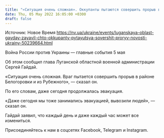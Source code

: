 ```yaml
---
title: "«Ситуация очень сложная». Оккупанты пытаются совершить прорыв в районе Белогоровки и из Рубежного — ОВА"
date: Thu, 05 May 2022 16:05:00 +0300
draft: false
---
```

Источник: Новое Время https://nv.ua/ukraine/events/luganskaya-oblast-gayday-zayavil-chto-okkupanty-pytayutsya-sovershit-proryv-novosti-ukrainy-50239664.html


Война России против Украины — главные события 5 мая

Об этом сообщил глава Луганской областной военной администрации Сергей Гайдай.

«Ситуация очень сложная. Враг пытается совершить прорыв в районе Белогоровки и из Рубежного», — сказал он.

По его словам, даже сегодня продолжалась эвакуация.

«Даже сегодня мы тоже занимались эвакуацией, вывозили людей», — сказал он.

Гайдай заявил, что каждый день и даже каждый час может все измениться.

Присоединяйтесь к нам в соцсетях Facebook, Telegram и Instagram.
